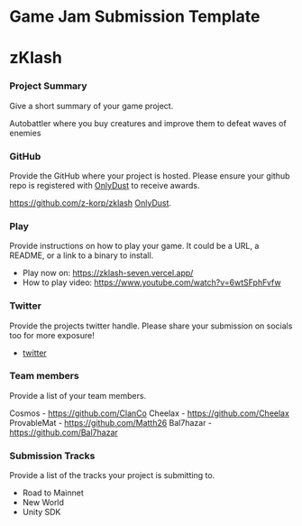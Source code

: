 # Game Jam Submission Template

# zKlash

### Project Summary
Give a short summary of your game project.

Autobattler where you buy creatures and improve them to defeat waves of enemies

### GitHub
Provide the GitHub where your project is hosted. Please ensure your github repo is registered with [OnlyDust](https://app.onlydust.com/p/create) to receive awards.

https://github.com/z-korp/zklash [OnlyDust](https://app.onlydust.com/p/zklash).

### Play
Provide instructions on how to play your game. It could be a URL, a README, or a link to a binary to install.

- Play now on: https://zklash-seven.vercel.app/
- How to play video: https://www.youtube.com/watch?v=6wtSFphFvfw

### Twitter
Provide the projects twitter handle. Please share your submission on socials too for more exposure!

- [twitter](https://twitter.com/zKorp_)

### Team members
Provide a list of your team members.

Cosmos - https://github.com/ClanCo
Cheelax - https://github.com/Cheelax
ProvableMat - https://github.com/Matth26
Bal7hazar - https://github.com/Bal7hazar

### Submission Tracks
Provide a list of the tracks your project is submitting to.

- Road to Mainnet
- New World
- Unity SDK
